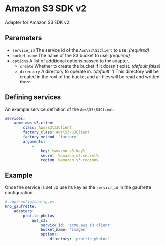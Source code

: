 # Amazon S3 SDK v2

Adapter for Amazon S3 SDK v2.

## Parameters

 * `service_id` The service id of the `Aws\S3\S3Client` to use. *(required)*
 * `bucket_name` The name of the S3 bucket to use. *(required)*
 * `options` A list of additional options passed to the adapter.
   * `create` Whether to create the bucket if it doesn't exist. *(default false)*
   * `directory` A directory to operate in. *(default '')*
   This directory will be created in the root of the bucket and all files will be read and written there.

## Defining services

An example service definition of the `Aws\S3\S3Client`:

```yaml
services:
    acme.aws_s3.client:
        class: Aws\S3\S3Client
        factory_class: Aws\S3\S3Client
        factory_method: 'factory'
        arguments:
            -
                key: %amazon_s3.key%
                secret: %amazon_s3.secret%
                region: %amazon_s3.region%
```

## Example

Once the service is set up use its key as the `service_id` in the gaufrette configuration:

``` yaml
# app/config/config.yml
knp_gaufrette:
    adapters:
        profile_photos:
            aws_s3:
                service_id: 'acme.aws_s3.client'
                bucket_name: 'images'
                options:
                    directory: 'profile_photos'
```